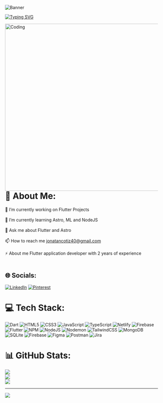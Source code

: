 ![Banner](https://i.pinimg.com/originals/bb/5e/47/bb5e47498772c0628f6dc7f26a6af28c.gif)

[![Typing SVG](https://readme-typing-svg.demolab.com?font=Fira+Code&pause=1000&random=false&width=435&lines=Flutter;Astro;JavaScript;Tailwind;HTML;CSS;Firebase;Netlify;TypeScript;NPM)](https://git.io/typing-svg)

<img align="right" alt="Coding" width="550" src="https://i.pinimg.com/originals/bb/5e/47/bb5e47498772c0628f6dc7f26a6af28c.gif">

# 💫 About Me:
 🔭 I’m currently working on Flutter Projects<br><br>🌱 I’m currently learning Astro, ML and NodeJS<br><br>💬 Ask me about Flutter and Astro<br><br>📫 How to reach me jonatancotiz40@gmail.com<br><br>⚡ About me Flutter application developer with 2 years of experience<br><br>


## 🌐 Socials:
[![LinkedIn](https://img.shields.io/badge/LinkedIn-%230077B5.svg?logo=linkedin&logoColor=white)](https://linkedin.com/in/https://www.linkedin.com/in/jonatan-cotiz-6a127a258/) [![Pinterest](https://img.shields.io/badge/Pinterest-%23E60023.svg?logo=Pinterest&logoColor=white)](https://pinterest.com/jcotiz.netlify.app) 

# 💻 Tech Stack:
![Dart](https://img.shields.io/badge/dart-%230175C2.svg?style=for-the-badge&logo=dart&logoColor=white) ![HTML5](https://img.shields.io/badge/html5-%23E34F26.svg?style=for-the-badge&logo=html5&logoColor=white) ![CSS3](https://img.shields.io/badge/css3-%231572B6.svg?style=for-the-badge&logo=css3&logoColor=white) ![JavaScript](https://img.shields.io/badge/javascript-%23323330.svg?style=for-the-badge&logo=javascript&logoColor=%23F7DF1E) ![TypeScript](https://img.shields.io/badge/typescript-%23007ACC.svg?style=for-the-badge&logo=typescript&logoColor=white) ![Netlify](https://img.shields.io/badge/netlify-%23000000.svg?style=for-the-badge&logo=netlify&logoColor=#00C7B7) ![Firebase](https://img.shields.io/badge/firebase-%23039BE5.svg?style=for-the-badge&logo=firebase) ![Flutter](https://img.shields.io/badge/Flutter-%2302569B.svg?style=for-the-badge&logo=Flutter&logoColor=white) ![NPM](https://img.shields.io/badge/NPM-%23CB3837.svg?style=for-the-badge&logo=npm&logoColor=white) ![NodeJS](https://img.shields.io/badge/node.js-6DA55F?style=for-the-badge&logo=node.js&logoColor=white) ![Nodemon](https://img.shields.io/badge/NODEMON-%23323330.svg?style=for-the-badge&logo=nodemon&logoColor=%BBDEAD) ![TailwindCSS](https://img.shields.io/badge/tailwindcss-%2338B2AC.svg?style=for-the-badge&logo=tailwind-css&logoColor=white) ![MongoDB](https://img.shields.io/badge/MongoDB-%234ea94b.svg?style=for-the-badge&logo=mongodb&logoColor=white) ![SQLite](https://img.shields.io/badge/sqlite-%2307405e.svg?style=for-the-badge&logo=sqlite&logoColor=white) ![Firebase](https://img.shields.io/badge/Firebase-039BE5?style=for-the-badge&logo=Firebase&logoColor=white) ![Figma](https://img.shields.io/badge/figma-%23F24E1E.svg?style=for-the-badge&logo=figma&logoColor=white) ![Postman](https://img.shields.io/badge/Postman-FF6C37?style=for-the-badge&logo=postman&logoColor=white) ![Jira](https://img.shields.io/badge/jira-%230A0FFF.svg?style=for-the-badge&logo=jira&logoColor=white)
# 📊 GitHub Stats:
![](https://github-readme-stats.vercel.app/api?username=jcotiz&theme=nightowl&hide_border=false&include_all_commits=false&count_private=false)<br/>
![](https://github-readme-streak-stats.herokuapp.com/?user=jcotiz&theme=nightowl&hide_border=false)<br/>
![](https://github-readme-stats.vercel.app/api/top-langs/?username=jcotiz&theme=nightowl&hide_border=false&include_all_commits=false&count_private=false&layout=compact)

---
[![](https://visitcount.itsvg.in/api?id=jcotiz&icon=0&color=0)](https://visitcount.itsvg.in)

<!-- Proudly created with GPRM ( https://gprm.itsvg.in ) -->
